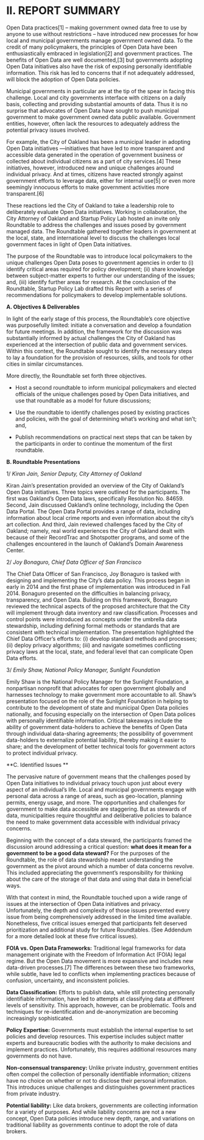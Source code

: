 # **II.	REPORT SUMMARY**

Open Data practices[1] – making government owned data free to use by anyone to use without restrictions – have introduced new processes for how local and municipal governments manage government owned data. To the credit of many policymakers, the principles of Open Data have been enthusiastically embraced in legislation[2]  and government practices. The benefits of Open Data are well documented,[3] but governments adopting Open Data initiatives also have the risk of exposing personally identifiable information. This risk has led to concerns that if not adequately addressed, will block the adoption of Open Data policies.  

Municipal governments in particular are at the tip of the spear in facing this challenge. Local and city governments interface with citizens on a daily basis, collecting and providing substantial amounts of data. Thus it is no surprise that advocates of Open Data have sought to push municipal government to make government owned data public available. Government entities, however, often lack the resources to adequately address the potential privacy issues involved. 

For example, the City of Oakland has been a municipal leader in adopting Open Data initiatives —initiatives that have led to more transparent and accessible data generated in the operation of government business or collected about individual citizens as a part of city services.[4] These initiatives, however, introduced new and unique challenges around individual privacy. And at times, citizens have reacted strongly against government efforts to leverage data, either for internal use[5] or even more seemingly innocuous efforts to make government activities more transparent.[6]   

These reactions led the City of Oakland to take a leadership role to deliberately evaluate Open Data initiatives. Working in collaboration, the City Attorney of Oakland and Startup Policy Lab hosted an invite only Roundtable to address the challenges and issues posed by government managed data. The Roundtable gathered together leaders in government at the local, state, and international level to discuss the challenges local government faces in light of Open Data initiatives. 

The purpose of the Roundtable was to introduce local policymakers to the unique challenges Open Data poses to government agencies in order to (i) identify critical areas required for policy development; (ii) share knowledge between subject-matter experts to further our understanding of the issues; and, (iii) identify further areas for research. At the conclusion of the Roundtable, Startup Policy Lab drafted this Report with a series of recommendations for policymakers to develop implementable solutions.
 
**A.	Objectives & Deliverables**

In light of the early stage of this process, the Roundtable’s core objective was purposefully limited: initiate a conversation and develop a foundation for future meetings. In addition, the framework for the discussion was substantially informed by actual challenges the City of Oakland has experienced at the intersection of public data and government services. Within this context, the Roundtable sought to identify the necessary steps to lay a foundation for the provision of resources, skills, and tools for other cities in similar circumstances. 

More directly, the Roundtable set forth three objectives.  

-	Host a second roundtable to inform municipal policymakers and elected officials of the unique challenges posed by Open Data initiatives, and use that roundtable as a model for future discussions;

-	Use the roundtable to identify challenges posed by existing practices and policies, with the goal of determining what’s working and what isn’t; and,

-	Publish recommendations on practical next steps that can be taken by the participants in order to continue the momentum of the first roundtable.

**B.	Roundtable Presentations**

1/ *Kiran Jain, Senior Deputy, City Attorney of Oakland*

Kiran Jain’s presentation provided an overview of the City of Oakland’s Open Data initiatives. Three topics were outlined for the participants. The first was Oakland’s Open Data laws, specifically Resolution No. 84659. Second, Jain discussed Oakland’s online technology, including the Open Data Portal. The Open Data Portal provides a range of data, including information about local crime reports and even information about the city’s art collection. And third, Jain reviewed challenges faced by the City of Oakland; namely, real world experiences the City of Oakland dealt with because of their RecordTrac and Shotspotter programs, and some of the challenges encountered in the launch of Oakland’s Domain Awareness Center.

2/ *Joy Bonaguro, Chief Data Officer of San Francisco*

The Chief Data Officer of San Francisco, Joy Bonaguro is tasked with designing and implementing the City’s data policy. This process began in early in 2014 and the first phase of implementation was introduced in Fall 2014. Bonaguro presented on the difficulties in balancing privacy, transparency, and Open Data. Building on this framework, Bonaguro reviewed the technical aspects of the proposed architecture that the City will implement through data inventory and raw classification. Processes and control points were introduced as concepts under the umbrella data stewardship, including defining formal methods or standards that are consistent with technical implementation. The presentation highlighted the Chief Data Officer’s efforts to: (i) develop standard methods and processes; (ii) deploy privacy algorithms; (iii) and navigate sometimes conflicting privacy laws at the local, state, and federal level that can complicate Open Data efforts. 

3/	*Emily Shaw, National Policy Manager, Sunlight Foundation*

Emily Shaw is the National Policy Manager for the Sunlight Foundation, a nonpartisan nonprofit that advocates for open government globally and harnesses technology to make government more accountable to all. Shaw’s presentation focused on the role of the Sunlight Foundation in helping to contribute to the development of state and municipal Open Data policies nationally, and focusing especially on the intersection of Open Data polices with personally identifiable information. Critical takeaways include the ability of government data-holders to achieve the benefits of Open Data through individual data-sharing agreements; the possibility of government data-holders to externalize potential liability, thereby making it easier to share; and the development of better technical tools for government actors to protect individual privacy. 

**C.	Identified Issues **

The pervasive nature of government means that the challenges posed by Open Data initiatives to individual privacy touch upon just about every aspect of an individual’s life. Local and municipal governments engage with personal data across a range of areas, such as geo-location, planning permits, energy usage, and more. The opportunities and challenges for government to make data accessible are staggering. But as stewards of data, municipalities require thoughtful and deliberative policies to balance the need to make government data accessible with individual privacy concerns.

Beginning with the concept of a data steward, the participants framed the discussion around addressing a critical question: **what does it mean for a government to be a good data steward?** For the purposes of the Roundtable, the role of data stewardship meant understanding the government as the pivot around which a number of data concerns revolve. This included appreciating the government’s responsibility for thinking about the care of the storage of that data and using that data in beneficial ways.

With that context in mind, the Roundtable touched upon a wide range of issues at the intersection of Open Data initiatives and privacy. Unfortunately, the depth and complexity of those issues prevented every issue from being comprehensively addressed in the limited time available. Nonetheless, five critical issues emerged that participants felt deserved prioritization and additional study for future Roundtables. (See Addendum for a more detailed look at these five critical issues).

**FOIA vs. Open Data Frameworks:** Traditional legal frameworks for data management originate with the Freedom of Information Act (FOIA) legal regime. But the Open Data movement is more expansive and includes new data-driven processes.[7] The differences between these two frameworks, while subtle, have led to conflicts when implementing practices because of confusion, uncertainty, and inconsistent policies. 

**Data Classification:** Efforts to publish data, while still protecting personally identifiable information, have led to attempts at classifying data at different levels of sensitivity. This approach, however, can be problematic. Tools and techniques for re-identification and de-anonymization are becoming increasingly sophisticated. 

**Policy Expertise:** Governments must establish the internal expertise to set policies and develop resources. This expertise includes subject matter experts and bureaucratic bodies with the authority to make decisions and implement practices. Unfortunately, this requires additional resources many governments do not have.

**Non-consensual transparency:** Unlike private industry, government entities often compel the collection of personally identifiable information; citizens have no choice on whether or not to disclose their personal information. This introduces unique challenges and distinguishes government practices from private industry.

**Potential liability:** Like data brokers, governments are collecting information for a variety of purposes. And while liability concerns are not a new concept, Open Data policies introduce new depth, range, and variations on traditional liability as governments continue to adopt the role of data brokers.
